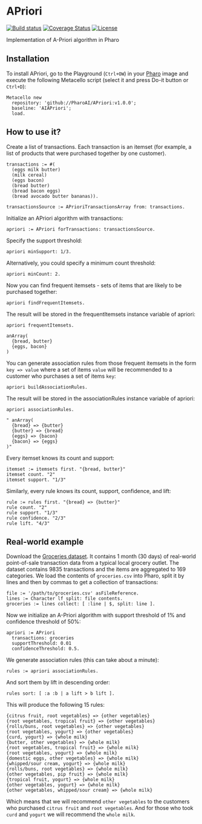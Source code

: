 # APriori

[![Build status](https://github.com/pharo-ai/APriori/workflows/CI/badge.svg)](https://github.com/pharo-ai/APriori/actions/workflows/test.yml)
[![Coverage Status](https://coveralls.io/repos/github/pharo-ai/APriori/badge.svg?branch=master)](https://coveralls.io/github/pharo-ai/APriori?branch=master)
[![License](https://img.shields.io/badge/license-MIT-blue.svg)](https://raw.githubusercontent.com/pharo-ai/APriori/master/LICENSE)

Implementation of A-Priori algorithm in Pharo

## Installation
To install APriori, go to the Playground (`Ctrl+OW`) in your [Pharo](https://pharo.org/) image and execute the following Metacello script (select it and press Do-it button or `Ctrl+D`):

```smalltalk
Metacello new
  repository: 'github://PharoAI/APriori:v1.0.0';
  baseline: 'AIAPriori';
  load.
```

## How to use it?

Create a list of transactions. Each transaction is an itemset (for example, a list of products that were purchased together by one customer).

```Smalltalk
transactions := #( 
  (eggs milk butter)
  (milk cereal)
  (eggs bacon)
  (bread butter)
  (bread bacon eggs)
  (bread avocado butter bananas)).
  
transactionsSource := APrioriTransactionsArray from: transactions.
```

Initialize an APriori algorithm with transactions:

```Smalltalk
apriori := APriori forTransactions: transactionsSource.
```

Specify the support threshold:

```Smalltalk
apriori minSupport: 1/3.
```

Alternatively, you could specify a minimum count threshold:

```Smalltalk
apriori minCount: 2.
```

Now you can find frequent itemsets - sets of items that are likely to be purchased together:

```Smalltalk
apriori findFrequentItemsets.
```

The result will be stored in the frequentItemsets instance variable of apriori:

```Smalltalk
apriori frequentItemsets.

anArray(
  {bread, butter}
  {eggs, bacon}
)
```

You can generate association rules from those frequent itemsets in the form `key => value` where a set of items `value` will be recommended to a customer who purchases a set of items `key`:

```Smalltalk
apriori buildAssociationRules.
```

The result will be stored in the associationRules instance variable of apriori:

```Smalltalk
apriori associationRules.

" anArray(
  {bread} => {butter}
  {butter} => {bread}
  {eggs} => {bacon}
  {bacon} => {eggs}
)"
```

Every itemset knows its count and support:

```Smalltalk
itemset := itemsets first. "{bread, butter}"
itemset count. "2"
itemset support. "1/3"
```

Similarly, every rule knows its count, support, confidence, and lift:

```Smalltalk
rule := rules first. "{bread} => {butter}"
rule count. "2"
rule support. "1/3"
rule confidence. "2/3"
rule lift. "4/3"
```

## Real-world example

Download the [Groceries dataset](https://github.com/stedy/Machine-Learning-with-R-datasets/blob/master/groceries.csv). It contains 1 month (30 days) of real-world point-of-sale transaction data from a typical local grocery outlet. The dataset contains 9835 transactions and the items are aggregated to 169 categories. We load the contents of `groceries.csv` into Pharo, split it by lines and then by commas to get a collection of transactions:

```Smalltalk
file := '/path/to/groceries.csv' asFileReference.
lines := Character lf split: file contents.
groceries := lines collect: [ :line | $, split: line ].
```

Now we initialize an A-Priori algorithm with support threshold of 1% and confidence threshold of 50%:

```Smalltalk
apriori := APriori
  transactions: groceries
  supportThreshold: 0.01
  confidenceThreshold: 0.5.
```

We generate association rules (this can take about a minute):

```Smalltalk
rules := apriori associationRules.
```

And sort them by lift in descending order:

```Smalltalk
rules sort: [ :a :b | a lift > b lift ].
```

This will produce the following 15 rules:

```
{citrus fruit, root vegetables} => {other vegetables}
{root vegetables, tropical fruit} => {other vegetables}
{rolls/buns, root vegetables} => {other vegetables}
{root vegetables, yogurt} => {other vegetables}
{curd, yogurt} => {whole milk}
{butter, other vegetables} => {whole milk}
{root vegetables, tropical fruit} => {whole milk}
{root vegetables, yogurt} => {whole milk}
{domestic eggs, other vegetables} => {whole milk}
{whipped/sour cream, yogurt} => {whole milk}
{rolls/buns, root vegetables} => {whole milk}
{other vegetables, pip fruit} => {whole milk}
{tropical fruit, yogurt} => {whole milk}
{other vegetables, yogurt} => {whole milk}
{other vegetables, whipped/sour cream} => {whole milk}
```

Which means that we will recommend `other vegetables` to the customers who purchased `citrus fruit` and `root vegetables`. And for those who took `curd` and `yogurt` we will recommend the `whole milk`.
